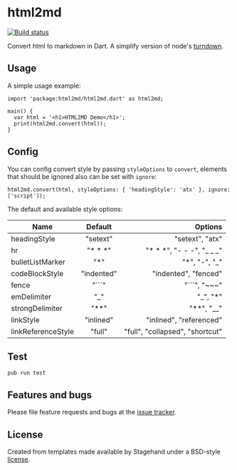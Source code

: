 # html2md

[![Build status](https://travis-ci.org/jarontai/html2md.svg)](https://travis-ci.org/jarontai/html2md)

Convert html to markdown in Dart. A simplify version of node's [turndown](https://github.com/domchristie/turndown).

## Usage

A simple usage example:

    import 'package:html2md/html2md.dart' as html2md;

    main() {
      var html = '<h1>HTML2MD Demo</h1>';
      print(html2md.convert(html));
    }

## Config

You can config convert style by passing `styleOptions` to `convert`, elements that should be ignored also can be set with `ignore`:

    html2md.convert(html, styleOptions: { 'headingStyle': 'atx' }, ignore: ['script']);


The default and available style options:

| Name        | Default           | Options  |
| ------------- |:-------------:| -----:|
| headingStyle      | "setext" | "setext", "atx" |
| hr      | "* * *" | "* * *", "- - -", "_ _ _" |
| bulletListMarker      | "*" | "*", "-", "_" |
| codeBlockStyle      | "indented" | "indented", "fenced" |
| fence      | "\`\`\`" | "\`\`\`", "~~~" |
| emDelimiter      | "_" | "_", "*" |
| strongDelimiter      | "**" | "**", "__" |
| linkStyle      | "inlined" | "inlined", "referenced" |
| linkReferenceStyle      | "full" | "full", "collapsed", "shortcut" |

## Test

    pub run test

## Features and bugs

Please file feature requests and bugs at the [issue tracker][tracker].

[tracker]: https://github.com/jarontai/html2md/issues

## License
Created from templates made available by Stagehand under a BSD-style
[license](https://github.com/jarontai/html2md/blob/master/LICENSE).